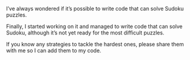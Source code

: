 I’ve always wondered if it’s possible to write code that can solve Sudoku puzzles.

Finally, I started working on it and managed to write code that can solve Sudoku,
although it’s not yet ready for the most difficult puzzles.

If you know any strategies to tackle the hardest ones, please share them with me so I can add them to my code.
